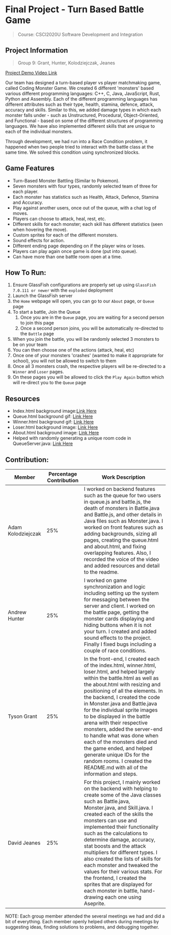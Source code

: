# Final Project - Turn Based Battle Game
> Course: CSCI2020U Software Development and Integration

## Project Information
> Group 9: Grant, Hunter, Kolodziejczak, Jeanes

[Project Demo Video Link](https://www.youtube.com/watch?v=eNw2cJE6IRs)

Our team has designed a turn-based player vs player matchmaking game, called Coding Monster Game.  We created 6 different 'monsters' based various
different programming languages: C++, C, Java, JavaScript, Rust, Python and Assembly.  Each of the different programming
languages has different attributes such as their type, health, stamina, defence, attack, accuracy and skills.  Similar
to this, we added damage types in which each monster falls under - such as Unstructured, Procedural, Object-Oriented, 
and Functional - based on some of the different structures of programming languages.
We have also implemented different skills that are unique to each of the individual monsters.

Through development, we had run into a Race Condition problem, it happened when two people tried to interact with the
battle class at the same time.  We solved this condition using synchronized blocks.

## Game Features
- Turn-Based Monster Battling (Similar to Pokemon).
- Seven monsters with four types, randomly selected team of three for each player.
- Each monster has statistics such as Health, Attack, Defence, Stamina and Accuracy.
- Play against another users, once out of the queue, with a chat log of moves.
- Players can choose to attack, heal, rest, etc.
- Different skills for each monster; each skill has different statistics (seen when hovering the move).
- Custom sprites for each of the different monsters.
- Sound effects for action.
- Different ending page depending on if the player wins or loses.
- Players can play again once game is done (put into queue).
- Can have more than one battle room open at a time.

## How To Run:
1. Ensure GlassFish configurations are properly set up using `GlassFish 7.0.111 or newer` with the `exploded` deployment
2. Launch the GlassFish server
3. the `Home` webpage will open, you can go to our `About` page, or `Queue` page
4. To start a battle, Join the Queue
   1. Once you are in the `Queue` page, you are waiting for a second person to join this page
   2. Once a second person joins, you will be automatically re-directed to the `Battle` page
5. When you join the battle, you will be randomly selected 3 monsters to be on your team 
6. You can then choose one of the actions (attack, heal, etc)
7. Once one of your monsters 'crashes' (wanted to make it appropriate for school), you will not be allowed to switch to them
8. Once all 3 monsters crash, the respective players will be re-directed to a `Winner` and `Loser` pages.
9. On these pages you will be allowed to click the `Play Again` button which will re-direct you to the `Queue` page

## Resources
- Index.html background image:[Link Here](https://www.google.com/url?sa=i&url=https%3A%2F%2Fwww.vecteezy.com%2Fphoto%2F30606321-2d-hero-battle-pvp-arena-background-casual-game-art-design-ai-generative&psig=AOvVaw2gwDo_RCoI7AdqN-OdiWSb&ust=1713467990842000&source=images&cd=vfe&opi=89978449&ved=0CBIQjRxqFwoTCLDk6Oj7yYUDFQAAAAAdAAAAABAE)
- Queue.html background gif: [Link Here](https://www.artstation.com/artwork/14JOmZ)
- Winner.html background gif: [Link Here](https://www.google.com/url?sa=i&url=https%3A%2F%2Fwww.pinterest.com%2Fpin%2Fjust-one-ballet-class-in-2023--1120340844781138085%2F&psig=AOvVaw2_sK5AI95jkZDNxi1KYFAe&ust=1713540143087000&source=images&cd=vfe&opi=89978449&ved=0CBIQjhxqFwoTCIjG1M2IzIUDFQAAAAAdAAAAABAE)
- Loser.html background image: [Link Here](https://www.google.com/url?sa=i&url=https%3A%2F%2Fstock.adobe.com%2Fsearch%3Fk%3D%2522you%2Blose%2522&psig=AOvVaw0xjWIazedpE7FpLK4gPoSi&ust=1713540467900000&source=images&cd=vfe&opi=89978449&ved=0CBIQjRxqFwoTCMDcpOiJzIUDFQAAAAAdAAAAABAE)
- About.html background image: [Link Here](https://dribbble.com/shots/2303888-Lava-Animation)
- Helped with randomly generating a unique room code in QueueServer.java: [Link Here](https://ioflood.com/blog/java-uuid/#:~:text=There%20are%20various%20methods%20to,each%20time%20it%20is%20ran.)

## Contribution:

| Member      | Percentage Contribution| Work Description  |
| ------------- | ------------- | -------------|
|  Adam Kolodziejczak  | 25%  | I worked on backend features such as the queue for two users in queue.js and battle.js, the death of monsters in Battle.java and Battle.js, and other details in Java files such as Monster.java. I worked on front features such as adding backgrounds, sizing all pages, creating the queue.html and about.html, and fixing overlapping features. Also, I recorded the voice of the video and added resources and detail to the readme. |
| Andrew Hunter  | 25%  | I worked on game synchronization and logic including setting up the system for messaging between the server and client. I worked on the battle page, getting the monster cards displaying and hiding buttons when it is not your turn. I created and added sound effects to the project. Finally I fixed bugs including a couple of race conditions. |
|  Tyson Grant  | 25%  | In the front-end, I created each of the index.html, winner.html, loser.html, and helped largely within the battle.html as well as the about.html with resizing and positioning of all the elements.  In the backend, I created the code in Monster.java and Battle.java for the individual sprite images to be displayed in the battle arena with their respective monsters, added the server-end to handle what was done when each of the monsters died and the game ended, and helped generate unique IDs for the random rooms.  I created the README.md with all of the information and steps. |
| David Jeanes  | 25%  | For this project, I mainly worked on the backend with helping to create some of the Java classes such as Battle.java, Monster.java, and Skill.java. I created each of the skills the monsters can use and implemented their functionality such as the calculations to determine damage, accuracy, stat boosts and the attack multipliers for different types. I also created the lists of skills for each monster and tweaked the values for their various stats. For the frontend, I created the sprites that are displayed for each monster in battle, hand-drawing each one using Aseprite. |

NOTE: Each group member attended the several meetings we had and did a bit of everything. Each member openly helped others during meetings by suggesting ideas, finding solutions to problems, and debugging together.
